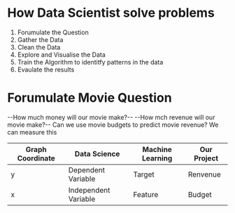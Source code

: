 # How Data Scientist solve problems
1. Forumulate the Question
2. Gather the Data
3. Clean the Data
4. Explore and Visualise the Data
5. Train the Algorithm to identitfy patterns in the data
6. Evaulate the results

# Forumulate Movie Question
--How much money will our movie make?--
--How mch revenue will our movie make?--
Can we use movie budgets to predict movie revenue? We can measure this

| Graph Coordinate | Data Science         | Machine Learning | Our Project |
| ---------------- | -------------------- | ---------------- | ----------- |
| y                | Dependent Variable   | Target           | Renvenue    |
| x                | Independent Variable | Feature          | Budget      |

